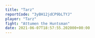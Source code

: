 ```yaml
---
title: "Tarz"
reportCode: "3yBH12jdCP9bLTYJ"
player: "Tarz"
fight: "Attumen the Huntsman"
date: 2021-06-07T18:57:55.202000+00:00
---
```

